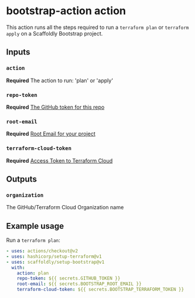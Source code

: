 # bootstrap-action action

This action runs all the steps required to run a `terraform plan` or
`terraform apply` on a Scaffoldly Bootstrap project.

## Inputs

### `action`

**Required** The action to run: 'plan' or 'apply'

### `repo-token`

**Required** [The GitHub token for this repo](https://docs.github.com/en/actions/reference/authentication-in-a-workflow#example-passing-github_token-as-an-input)

### `root-email`

**Required** [Root Email for your project](https://docs.scaffold.ly/getting-started/prerequisites#root-email)

### `terraform-cloud-token`

**Required** [Access Token to Terraform Cloud](https://docs.scaffold.ly/getting-started/prerequisites#terraform-cloud)

## Outputs

### `organization`

The GitHub/Terraform Cloud Organization name

## Example usage

Run a `terraform plan`:

```yaml
- uses: actions/checkout@v2
- uses: hashicorp/setup-terraform@v1
- uses: scaffoldly/setup-bootstrap@v1
  with:
    action: plan
    repo-token: ${{ secrets.GITHUB_TOKEN }}
    root-email: ${{ secrets.BOOTSTRAP_ROOT_EMAIL }}
    terraform-cloud-token: ${{ secrets.BOOTSTRAP_TERRAFORM_TOKEN }}
```
